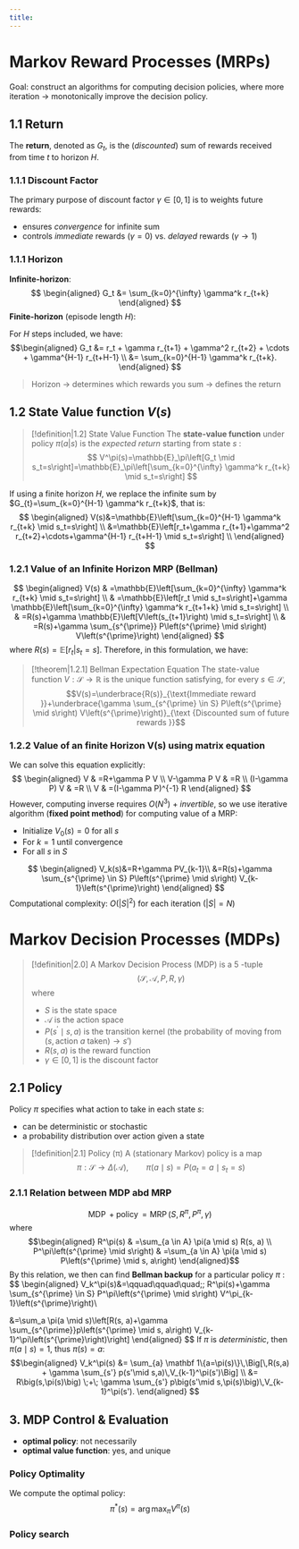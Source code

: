 ```yaml
---
title:
---
```


# Markov Reward Processes (MRPs)
Goal: construct an algorithms for computing decision policies, where more iteration $\to$ monotonically improve the decision policy.
## 1.1 Return
The **return**, denoted as $G_{t}$,  is the (*discounted*) sum of rewards received from time $t$ to horizon $H$.
### 1.1.1 Discount Factor
The primary purpose of discount factor $\gamma\in[0,1]$ is to weights future rewards:
- ensures *convergence* for infinite sum
- controls *immediate* rewards ($\gamma=0$) vs. *delayed* rewards ($\gamma \to 1$)
### 1.1.1 Horizon 
**Infinite-horizon**:
$$
\begin{aligned}
G_t &= \sum_{k=0}^{\infty} \gamma^k r_{t+k}
\end{aligned}
$$
**Finite-horizon** (episode length $H$):

For $H$ steps included, we have:
$$\begin{aligned}
G_t &= r_t + \gamma r_{t+1} + \gamma^2 r_{t+2} + \cdots + \gamma^{H-1} r_{t+H-1} \\
    &= \sum_{k=0}^{H-1} \gamma^k r_{t+k}.
\end{aligned}
$$
> Horizon → determines which rewards you sum → defines the return


## 1.2 State Value function $V(s)$
>[!definition|1.2] State Value Function
>The **state-value function** under policy ${} \pi(a|s) {}$ is the *expected return* starting from state $s$ :
>$$
V^\pi(s)=\mathbb{E}_\pi\left[G_t \mid s_t=s\right]=\mathbb{E}_\pi\left[\sum_{k=0}^{\infty} \gamma^k r_{t+k} \mid s_t=s\right]
> $$


If using a finite horizon $H$, we replace the infinite sum by $G_{t}=\sum_{k=0}^{H-1} \gamma^k r_{t+k}$, that is:
$$
\begin{aligned}
V(s)&=\mathbb{E}\left[\sum_{k=0}^{H-1} \gamma^k r_{t+k} \mid s_t=s\right] \\
&=\mathbb{E}\left[r_t+\gamma r_{t+1}+\gamma^2 r_{t+2}+\cdots+\gamma^{H-1} r_{t+H-1} \mid s_t=s\right] \\
\end{aligned}
$$

### 1.2.1 Value of an Infinite Horizon MRP (Bellman)
$$
\begin{aligned}
V(s) & =\mathbb{E}\left[\sum_{k=0}^{\infty} \gamma^k r_{t+k} \mid s_t=s\right] \\
& =\mathbb{E}\left[r_t \mid s_t=s\right]+\gamma \mathbb{E}\left[\sum_{k=0}^{\infty} \gamma^k r_{t+1+k} \mid s_t=s\right] \\
& =R(s)+\gamma \mathbb{E}\left[V\left(s_{t+1}\right) \mid s_t=s\right] \\
& =R(s)+\gamma \sum_{s^{\prime}} P\left(s^{\prime} \mid s\right) V\left(s^{\prime}\right) 
\end{aligned}
$$
where $R(s)=\mathbb{E}[r_{t}|s_{t}=s]$. Therefore, in this formulation, we have:
> [!theorem|1.2.1] Bellman Expectation Equation
>The state-value function $V: \mathcal{S} \rightarrow \mathbb{R}$ is the unique function satisfying, for every $s \in \mathcal{S}$,
>$$V(s)=\underbrace{R(s)}_{\text{Immediate reward }}+\underbrace{\gamma \sum_{s^{\prime} \in S} P\left(s^{\prime} \mid s\right) V\left(s^{\prime}\right)}_{\text {Discounted sum of future rewards }}$$

### 1.2.2 Value of an finite Horizon V(s) using matrix equation
We can solve this equation explicitly:
$$
\begin{aligned}
V & =R+\gamma P V \\
V-\gamma P V & =R \\
(I-\gamma P) V & =R \\
V & =(I-\gamma P)^{-1} R
\end{aligned}
$$
However, computing inverse requires $O(N^3)$ + *invertible*, so we use iterative algorithm (**fixed point method**) for computing value of a MRP:

- Initialize $V_0(s)=0$ for all $s$
- For $k=1$ until convergence
- For all $s$ in $S$

$$
\begin{aligned}
V_k(s)&=R+\gamma PV_{k-1}\\
&=R(s)+\gamma \sum_{s^{\prime} \in S} P\left(s^{\prime} \mid s\right) V_{k-1}\left(s^{\prime}\right)
\end{aligned}
$$
Computational complexity: $O\left(|S|^2\right)$ for each iteration $(|S|=N)$

# Markov Decision Processes (MDPs)
> [!definition|2.0]
> A Markov Decision Process (MDP) is a 5 -tuple$$
(\mathcal{S}, \mathcal{A}, P, R, \gamma) $$
>where
> - $S$ is the state space
> - $\mathcal{A}$ is the action space
> - $P\left(s^{\prime} \mid s, a\right)$ is the transition kernel (the probability of moving from $(s, \text{action }a \text{ taken})  \to s'$)
> - $R(s, a)$  is the reward function
> - $\gamma \in[0,1]$ is the discount factor

## 2.1 Policy
Policy $\pi$ specifies what action to take in each state $s$:
- can be deterministic or stochastic
- a probability distribution over action given a state

>[!definition|2.1] Policy (π)
> A (stationary Markov) policy is a map
>$$\pi:\mathcal S\to \Delta(\mathcal A),\qquad\pi(a\mid s)=P(a_t=a\mid s_t=s)
>$$


### 2.1.1 Relation between MDP abd MRP

$$\operatorname{MDP}+ \operatorname{policy}=\operatorname{MRP}\left(S, R^\pi, P^\pi, \gamma\right)$$
where
$$\begin{aligned}
R^\pi(s) & =\sum_{a \in A} \pi(a \mid s) R(s, a) \\
P^\pi\left(s^{\prime} \mid s\right) & =\sum_{a \in A} \pi(a \mid s) P\left(s^{\prime} \mid s, a\right)
\end{aligned}$$
By this relation, we then can find **Bellman backup** for a particular policy $\pi$ :
$$
\begin{aligned}
V_k^\pi(s)&=\qquad\qquad\quad\;\;
R^\pi(s)+\gamma \sum_{s^{\prime} \in S} P^\pi\left(s^{\prime} \mid s\right) V^\pi_{k-1}\left(s^{\prime}\right)\\

&=\sum_a \pi(a \mid s)\left[R(s, a)+\gamma \sum_{s^{\prime}}p\left(s^{\prime} \mid s, a\right) V_{k-1}^\pi\left(s^{\prime}\right)\right]
\end{aligned}
$$
If $\pi$ is *deterministic*, then $\pi(a \mid s)=1$, thus $\pi(s)=a$: 
$$\begin{aligned}
V_k^\pi(s)
&= \sum_{a} \mathbf 1\{a=\pi(s)\}\,\Big[\,R(s,a) + \gamma \sum_{s'} p(s'\mid s,a)\,V_{k-1}^\pi(s')\Big] \\
&= R\big(s,\pi(s)\big) \;+\; \gamma \sum_{s'} p\big(s'\mid s,\pi(s)\big)\,V_{k-1}^\pi(s').
\end{aligned}
$$

## 3. MDP Control & Evaluation 

- **optimal policy**: not necessarily
- **optimal value function**: yes, and unique
### Policy Optimality 
We compute the optimal policy:
$$\pi^*(s)=\arg \max _\pi V^\pi(s)$$
### Policy search
